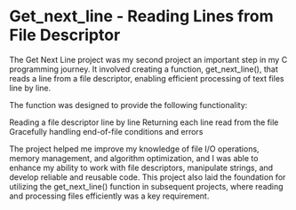 # Get_next_line - Reading Lines from File Descriptor

The Get Next Line project was my second project an important step in my C programming journey. 
It involved creating a function, get_next_line(), that reads a line from a file descriptor, enabling efficient processing of text files line by line.

The function was designed to provide the following functionality:

Reading a file descriptor line by line
Returning each line read from the file
Gracefully handling end-of-file conditions and errors

The project helped me improve my knowledge of file I/O operations, memory management, and algorithm optimization, and I was able to enhance my ability to work with file descriptors, manipulate strings, and develop reliable and reusable code.
This project also laid the foundation for utilizing the get_next_line() function in subsequent projects, where reading and processing files efficiently was a key requirement.

